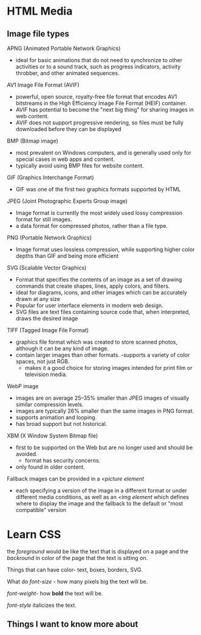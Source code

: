 # HTML Media

## Image file types

APNG (Animated Portable Network Graphics)

- ideal for basic animations that do not need to synchronize to other activities or to a sound track, such as progress indicators, activity throbber, and other animated sequences.

AV1 Image File Format (AVIF)

- powerful, open source, royalty-free file format that encodes AV1 bitstreams in the High Efficiency Image File Format (HEIF) container.
- AVIF has potential to become the "next big thing" for sharing images in web content.
- AVIF does not support progressive rendering, so files must be fully downloaded before they can be displayed

BMP (Bitmap image)

- most prevalent on Windows computers, and is generally used only for special cases in web apps and content.
- typically avoid using BMP files for website content. 

GIF (Graphics Interchange Format)

- GIF was one of the first two graphics formats supported by HTML

JPEG (Joint Photographic Experts Group image)

- Image format is currently the most widely used lossy compression format for still images.
- a data format for compressed photos, rather than a file type.

PNG (Portable Network Graphics)

- Image format uses lossless compression, while supporting higher color depths than GIF and being more efficient

SVG (Scalable Vector Graphics)

- Format that specifies the contents of an image as a set of drawing commands that create shapes, lines, apply colors, and filters.
- ideal for diagrams, icons, and other images which can be accurately drawn at any size
- Popular for user interface elements in modern web design.
- SVG files are text files containing source code that, when interpreted, draws the desired image

TIFF (Tagged Image File Format)

- graphics file format which was created to store scanned photos, although it can be any kind of image.
- contain larger images than other formats.
-supports a variety of color spaces, not just RGB.
  - makes it a good choice for storing images intended for print film or television media.

WebP image

- images are on average 25–35% smaller than JPEG images of visually similar compression levels.
- images are typically 26% smaller than the same images in PNG format.
- supports animation and looping.
- has broad support but not historical.

XBM (X Window System Bitmap file)

- first to be supported on the Web but are no longer used and should be avoided.
  - format has security concerns.
- only found in older content.

Fallback images can be provided in a *<picture element*

- each specifying a version of the image in a different format or under different media conditions, as well as an *<img element* which defines where to display the image and the fallback to the default or "most compatible" version

# Learn CSS

the *foreground* would be like the text that is displayed on a page and the *backround* in color of the page that the text is sitting on.

Things that can have color- text, boxes, borders, SVG.


What do *font-size* - how many pixels big the text will be. 

*font-weight*- how **bold** the text will be. 

*font-style* italicizes the text.


## Things I want to know more about

